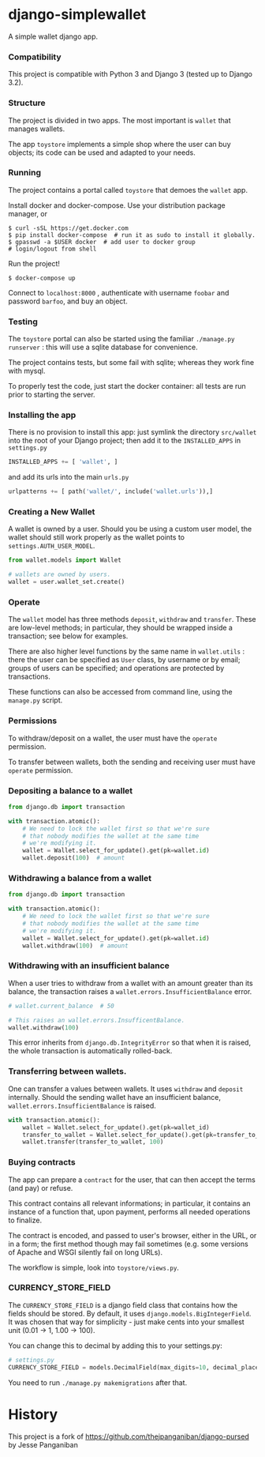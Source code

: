 django-simplewallet
===

A simple wallet django app.

### Compatibility

This project is compatible with Python 3 and Django 3 (tested up to Django 3.2).

### Structure

The project is divided in two apps. The most important is `wallet` that manages wallets.

The app `toystore` implements a simple shop where the user can buy objects;
its code can be used and adapted to your needs.

### Running

The project contains a portal called `toystore` that
demoes the `wallet` app.

Install docker and docker-compose.
Use your distribution package manager, or

```shell
$ curl -sSL https://get.docker.com
$ pip install docker-compose  # run it as sudo to install it globally.
$ gpasswd -a $USER docker  # add user to docker group
# login/logout from shell
```

Run the project!

```shell
$ docker-compose up
```

Connect to `localhost:8000` , authenticate with username `foobar` and password `barfoo`,
and buy an object.

### Testing

The `toystore` portal can also be started using the familiar `./manage.py runserver` : this will
use a sqlite database for convenience.

The project contains tests, but some fail with sqlite; whereas they work fine with
mysql.

To properly test the code, just start the docker container: all tests are run prior to
starting the server.

### Installing the app

There is no provision to install this app: just symlink the directory `src/wallet` 
into the root of your Django project; then add
it to the `INSTALLED_APPS` in `settings.py`

```python
INSTALLED_APPS += [ 'wallet', ]
```

and add its urls into the main `urls.py`

```python
urlpatterns += [ path('wallet/', include('wallet.urls')),]
```


### Creating a New Wallet

A wallet is owned by a user. Should you be using a custom
user model, the wallet should still work properly as
the wallet points to `settings.AUTH_USER_MODEL`.

```python
from wallet.models import Wallet

# wallets are owned by users.
wallet = user.wallet_set.create()
```

### Operate

The `wallet` model has three methods `deposit`, `withdraw` and `transfer`.
These are low-level methods; in particular, they should be wrapped inside a transaction;
see below for examples.

There are also higher level functions by the same name in `wallet.utils` :
there the user can be specified as `User` class, by username or by email;
groups of users can be specified;
and operations are protected by transactions.

These functions can also be accessed from command line, using the `manage.py` script.

### Permissions

To withdraw/deposit on a wallet, the user must have the `operate` permission.

To transfer between wallets, both the sending and receiving user must have `operate`
permission.


### Depositing a balance to a wallet

```python
from django.db import transaction

with transaction.atomic():
    # We need to lock the wallet first so that we're sure
    # that nobody modifies the wallet at the same time 
    # we're modifying it.
    wallet = Wallet.select_for_update().get(pk=wallet.id)
    wallet.deposit(100)  # amount
```

### Withdrawing a balance from a wallet

```python
from django.db import transaction

with transaction.atomic():
    # We need to lock the wallet first so that we're sure
    # that nobody modifies the wallet at the same time 
    # we're modifying it.
    wallet = Wallet.select_for_update().get(pk=wallet.id)
    wallet.withdraw(100)  # amount
```

### Withdrawing with an insufficient balance

When a user tries to withdraw from a wallet with an amount
greater than its balance, the transaction raises a
`wallet.errors.InsufficientBalance` error.

```python
# wallet.current_balance  # 50

# This raises an wallet.errors.InsufficentBalance.
wallet.withdraw(100)
```

This error inherits from `django.db.IntegrityError` so that
when it is raised, the whole transaction is automatically
rolled-back.

### Transferring between wallets.

One can transfer a values between wallets. It uses
`withdraw` and `deposit` internally. Should the sending
wallet have an insufficient balance,
`wallet.errors.InsufficientBalance` is raised.

```python
with transaction.atomic():
    wallet = Wallet.select_for_update().get(pk=wallet_id)
    transfer_to_wallet = Wallet.select_for_update().get(pk=transfer_to_wallet_id)
    wallet.transfer(transfer_to_wallet, 100)
```

### Buying contracts

The app can prepare a `contract` for the user, that can then accept the terms (and pay) or refuse.

This contract contains all relevant informations; in particular, it contains an
instance of a function that, upon payment, performs
all needed operations to finalize.

The contract is encoded, and passed to user's browser, either in the URL, or in  a form;
the first method though may fail sometimes (e.g. some versions of Apache and WSGI silently
fail on long URLs).

The workflow is simple, look into `toystore/views.py`.

### CURRENCY_STORE_FIELD

The `CURRENCY_STORE_FIELD` is a django field class that
contains how the fields should be stored. By default,
it uses `django.models.BigIntegerField`. It was chosen that
way for simplicity - just make cents into your smallest 
unit (0.01 -> 1, 1.00 -> 100).

You can change this to decimal by adding this to your
settings.py:

```python
# settings.py
CURRENCY_STORE_FIELD = models.DecimalField(max_digits=10, decimal_places=2)
```

You need to run `./manage.py makemigrations` after that.

History
===

This project is a fork of
https://github.com/thejpanganiban/django-pursed
by Jesse Panganiban
